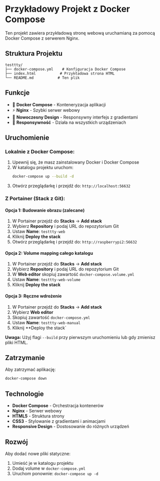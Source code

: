 # Przykładowy Projekt z Docker Compose

Ten projekt zawiera przykładową stronę webową uruchamianą za pomocą Docker Compose z serwerem Nginx.

## Struktura Projektu

```
testtty/
├── docker-compose.yml    # Konfiguracja Docker Compose
├── index.html           # Przykładowa strona HTML
└── README.md           # Ten plik
```

## Funkcje

- 🐳 **Docker Compose** - Konteneryzacja aplikacji
- ⚡ **Nginx** - Szybki serwer webowy
- 🎨 **Nowoczesny Design** - Responsywny interfejs z gradientami
- 📱 **Responsywność** - Działa na wszystkich urządzeniach

## Uruchomienie

### Lokalnie z Docker Compose:
1. Upewnij się, że masz zainstalowany Docker i Docker Compose
2. W katalogu projektu uruchom:
   ```bash
   docker-compose up --build -d
   ```
3. Otwórz przeglądarkę i przejdź do: `http://localhost:56632`

### Z Portainer (Stack z Git):

#### Opcja 1: Budowanie obrazu (zalecane)
1. W Portainer przejdź do **Stacks** → **Add stack**
2. Wybierz **Repository** i podaj URL do repozytorium Git
3. Ustaw **Name**: `testtty-web`
4. Kliknij **Deploy the stack**
5. Otwórz przeglądarkę i przejdź do: `http://raspberrypi2:56632`

#### Opcja 2: Volume mapping całego katalogu
1. W Portainer przejdź do **Stacks** → **Add stack**
2. Wybierz **Repository** i podaj URL do repozytorium Git
3. W **Web editor** skopiuj zawartość `docker-compose.volume.yml`
4. Ustaw **Name**: `testtty-web-volume`
5. Kliknij **Deploy the stack**

#### Opcja 3: Ręczne wdrożenie
1. W Portainer przejdź do **Stacks** → **Add stack**
2. Wybierz **Web editor**
3. Skopiuj zawartość `docker-compose.yml`
4. Ustaw **Name**: `testtty-web-manual`
5. Kliknij **Deploy the stack`

**Uwaga:** Użyj flagi `--build` przy pierwszym uruchomieniu lub gdy zmienisz pliki HTML.

## Zatrzymanie

Aby zatrzymać aplikację:
```bash
docker-compose down
```

## Technologie

- **Docker Compose** - Orchestracja kontenerów
- **Nginx** - Serwer webowy
- **HTML5** - Struktura strony
- **CSS3** - Stylowanie z gradientami i animacjami
- **Responsive Design** - Dostosowanie do różnych urządzeń

## Rozwój

Aby dodać nowe pliki statyczne:
1. Umieść je w katalogu projektu
2. Dodaj volume w `docker-compose.yml`
3. Uruchom ponownie: `docker-compose up -d` 